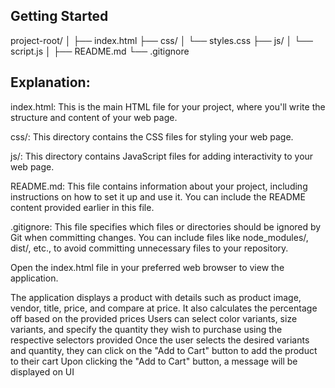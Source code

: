 ## Getting Started

project-root/
│
├── index.html
├── css/
│   └── styles.css
├── js/
│   └── script.js
│
├── README.md
└── .gitignore

## Explanation:

index.html: This is the main HTML file for your project, where you'll write the structure and content of your web page.

css/: This directory contains the CSS files for styling your web page.

js/: This directory contains JavaScript files for adding interactivity to your web page.

README.md: This file contains information about your project, including instructions on how to set it up and use it. You can include the README content provided earlier in this file.

.gitignore: This file specifies which files or directories should be ignored by Git when committing changes. You can include files like node_modules/, dist/, etc., to avoid committing unnecessary files to your repository.


Open the index.html file in your preferred web browser to view the application.

The application displays a product with details such as product image, vendor, title, price, and compare at price. It also calculates the percentage off based on the provided prices
Users can select color variants, size variants, and specify the quantity they wish to purchase using the respective selectors provided
Once the user selects the desired variants and quantity, they can click on the "Add to Cart" button to add the product to their cart
Upon clicking the "Add to Cart" button, a message will be displayed on UI
